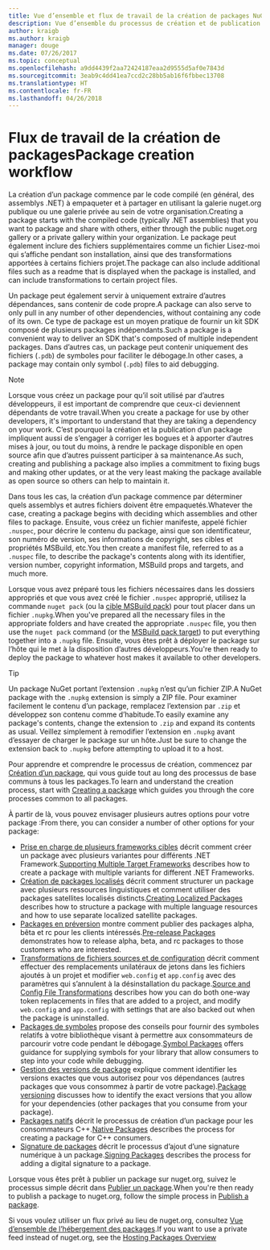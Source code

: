 ```yaml
---
title: Vue d’ensemble et flux de travail de la création de packages NuGet
description: Vue d’ensemble du processus de création et de publication d’un package NuGet, avec des liens vers d’autres parties particulières du processus.
author: kraigb
ms.author: kraigb
manager: douge
ms.date: 07/26/2017
ms.topic: conceptual
ms.openlocfilehash: a9dd4439f2aa72424187eaa2d9555d5af0e7843d
ms.sourcegitcommit: 3eab9c4dd41ea7ccd2c28bb5ab16f6fbbec13708
ms.translationtype: HT
ms.contentlocale: fr-FR
ms.lasthandoff: 04/26/2018
---
```

# <a name="package-creation-workflow"></a><span data-ttu-id="d789f-103">Flux de travail de la création de packages</span><span class="sxs-lookup"><span data-stu-id="d789f-103">Package creation workflow</span></span>

<span data-ttu-id="d789f-104">La création d’un package commence par le code compilé (en général, des assemblys .NET) à empaqueter et à partager en utilisant la galerie nuget.org publique ou une galerie privée au sein de votre organisation.</span><span class="sxs-lookup"><span data-stu-id="d789f-104">Creating a package starts with the compiled code (typically .NET assemblies) that you want to package and share with others, either through the public nuget.org gallery or a private gallery within your organization.</span></span> <span data-ttu-id="d789f-105">Le package peut également inclure des fichiers supplémentaires comme un fichier Lisez-moi qui s’affiche pendant son installation, ainsi que des transformations apportées à certains fichiers projet.</span><span class="sxs-lookup"><span data-stu-id="d789f-105">The package can also include additional files such as a readme that is displayed when the package is installed, and can include transformations to certain project files.</span></span>

<span data-ttu-id="d789f-106">Un package peut également servir à uniquement extraire d’autres dépendances, sans contenir de code propre.</span><span class="sxs-lookup"><span data-stu-id="d789f-106">A package can also serve to only pull in any number of other dependencies, without containing any code of its own.</span></span> <span data-ttu-id="d789f-107">Ce type de package est un moyen pratique de fournir un kit SDK composé de plusieurs packages indépendants.</span><span class="sxs-lookup"><span data-stu-id="d789f-107">Such a package is a convenient way to deliver an SDK that's composed of multiple independent packages.</span></span> <span data-ttu-id="d789f-108">Dans d’autres cas, un package peut contenir uniquement des fichiers (`.pdb`) de symboles pour faciliter le débogage.</span><span class="sxs-lookup"><span data-stu-id="d789f-108">In other cases, a package may contain only symbol (`.pdb`) files to aid debugging.</span></span>

> [!Note]
> <span data-ttu-id="d789f-109">Lorsque vous créez un package pour qu’il soit utilisé par d’autres développeurs, il est important de comprendre que ceux-ci deviennent dépendants de votre travail.</span><span class="sxs-lookup"><span data-stu-id="d789f-109">When you create a package for use by other developers, it's important to understand that they are taking a dependency on your work.</span></span> <span data-ttu-id="d789f-110">C’est pourquoi la création et la publication d’un package impliquent aussi de s’engager à corriger les bogues et à apporter d’autres mises à jour, ou tout du moins, à rendre le package disponible en open source afin que d’autres puissent participer à sa maintenance.</span><span class="sxs-lookup"><span data-stu-id="d789f-110">As such, creating and publishing a package also implies a commitment to fixing bugs and making other updates, or at the very least making the package available as open source so others can help to maintain it.</span></span>

<span data-ttu-id="d789f-111">Dans tous les cas, la création d’un package commence par déterminer quels assemblys et autres fichiers doivent être empaquetés.</span><span class="sxs-lookup"><span data-stu-id="d789f-111">Whatever the case, creating a package begins with deciding which assemblies and other files to package.</span></span> <span data-ttu-id="d789f-112">Ensuite, vous créez un fichier manifeste, appelé fichier `.nuspec`, pour décrire le contenu du package, ainsi que son identificateur, son numéro de version, ses informations de copyright, ses cibles et propriétés MSBuild, etc.</span><span class="sxs-lookup"><span data-stu-id="d789f-112">You then create a manifest file, referred to as a `.nuspec` file, to describe the package's contents along with its identifier, version number, copyright information, MSBuild props and targets, and much more.</span></span>

<span data-ttu-id="d789f-113">Lorsque vous avez préparé tous les fichiers nécessaires dans les dossiers appropriés et que vous avez créé le fichier `.nuspec` approprié, utilisez la commande `nuget pack` (ou la [cible MSBuild pack](../reference/msbuild-targets.md)) pour tout placer dans un fichier `.nupkg`.</span><span class="sxs-lookup"><span data-stu-id="d789f-113">When you've prepared all the necessary files in the appropriate folders and have created the appropriate `.nuspec` file, you then use the `nuget pack` command (or the [MSBuild pack target](../reference/msbuild-targets.md)) to put everything together into a `.nupkg` file.</span></span> <span data-ttu-id="d789f-114">Ensuite, vous êtes prêt à déployer le package sur l’hôte qui le met à la disposition d’autres développeurs.</span><span class="sxs-lookup"><span data-stu-id="d789f-114">You're then ready to deploy the package to whatever host makes it available to other developers.</span></span>

> [!Tip]
> <span data-ttu-id="d789f-115">Un package NuGet portant l’extension `.nupkg` n’est qu’un fichier ZIP.</span><span class="sxs-lookup"><span data-stu-id="d789f-115">A NuGet package with the `.nupkg` extension is simply a ZIP file.</span></span> <span data-ttu-id="d789f-116">Pour examiner facilement le contenu d’un package, remplacez l’extension par `.zip` et développez son contenu comme d’habitude.</span><span class="sxs-lookup"><span data-stu-id="d789f-116">To easily examine any package's contents, change the extension to `.zip` and expand its contents as usual.</span></span> <span data-ttu-id="d789f-117">Veillez simplement à remodifier l’extension en `.nupkg` avant d’essayer de charger le package sur un hôte.</span><span class="sxs-lookup"><span data-stu-id="d789f-117">Just be sure to change the extension back to `.nupkg` before attempting to upload it to a host.</span></span>

<span data-ttu-id="d789f-118">Pour apprendre et comprendre le processus de création, commencez par [Création d’un package](../create-packages/creating-a-package.md), qui vous guide tout au long des processus de base communs à tous les packages.</span><span class="sxs-lookup"><span data-stu-id="d789f-118">To learn and understand the creation process, start with [Creating a package](../create-packages/creating-a-package.md) which guides you through the core processes common to all packages.</span></span>

<span data-ttu-id="d789f-119">À partir de là, vous pouvez envisager plusieurs autres options pour votre package :</span><span class="sxs-lookup"><span data-stu-id="d789f-119">From there, you can consider a number of other options for your package:</span></span>

- <span data-ttu-id="d789f-120">[Prise en charge de plusieurs frameworks cibles](../create-packages/supporting-multiple-target-frameworks.md) décrit comment créer un package avec plusieurs variantes pour différents .NET Framework.</span><span class="sxs-lookup"><span data-stu-id="d789f-120">[Supporting Multiple Target Frameworks](../create-packages/supporting-multiple-target-frameworks.md) describes how to create a package with multiple variants for different .NET Frameworks.</span></span>
- <span data-ttu-id="d789f-121">[Création de packages localisés](../create-packages/creating-localized-packages.md) décrit comment structurer un package avec plusieurs ressources linguistiques et comment utiliser des packages satellites localisés distincts.</span><span class="sxs-lookup"><span data-stu-id="d789f-121">[Creating Localized Packages](../create-packages/creating-localized-packages.md) describes how to structure a package with multiple language resources and how to use separate localized satellite packages.</span></span>
- <span data-ttu-id="d789f-122">[Packages en préversion](../create-packages/prerelease-packages.md) montre comment publier des packages alpha, bêta et rc pour les clients intéressés.</span><span class="sxs-lookup"><span data-stu-id="d789f-122">[Pre-release Packages](../create-packages/prerelease-packages.md) demonstrates how to release alpha, beta, and rc packages to those customers who are interested.</span></span>
- <span data-ttu-id="d789f-123">[Transformations de fichiers sources et de configuration](../create-packages/source-and-config-file-transformations.md) décrit comment effectuer des remplacements unilatéraux de jetons dans les fichiers ajoutés à un projet et modifier `web.config` et `app.config` avec des paramètres qui s’annulent à la désinstallation du package.</span><span class="sxs-lookup"><span data-stu-id="d789f-123">[Source and Config File Transformations](../create-packages/source-and-config-file-transformations.md) describes how you can do both one-way token replacements in files that are added to a project, and modify `web.config` and `app.config` with settings that are also backed out when the package is uninstalled.</span></span>
- <span data-ttu-id="d789f-124">[Packages de symboles](../create-packages/symbol-packages.md) propose des conseils pour fournir des symboles relatifs à votre bibliothèque visant à permettre aux consommateurs de parcourir votre code pendant le débogage.</span><span class="sxs-lookup"><span data-stu-id="d789f-124">[Symbol Packages](../create-packages/symbol-packages.md) offers guidance for supplying symbols for your library that allow consumers to step into your code while debugging.</span></span>
- <span data-ttu-id="d789f-125">[Gestion des versions de package](../reference/package-versioning.md) explique comment identifier les versions exactes que vous autorisez pour vos dépendances (autres packages que vous consommez à partir de votre package).</span><span class="sxs-lookup"><span data-stu-id="d789f-125">[Package versioning](../reference/package-versioning.md) discusses how to identify the exact versions that you allow for your dependencies (other packages that you consume from your package).</span></span>
- <span data-ttu-id="d789f-126">[Packages natifs](../create-packages/native-packages.md) décrit le processus de création d’un package pour les consommateurs C++.</span><span class="sxs-lookup"><span data-stu-id="d789f-126">[Native Packages](../create-packages/native-packages.md) describes the process for creating a package for C++ consumers.</span></span>
- <span data-ttu-id="d789f-127">[Signature de packages](../create-packages/sign-a-package.md) décrit le processus d’ajout d’une signature numérique à un package.</span><span class="sxs-lookup"><span data-stu-id="d789f-127">[Signing Packages](../create-packages/sign-a-package.md) describes the process for adding a digital signature to a package.</span></span>

<span data-ttu-id="d789f-128">Lorsque vous êtes prêt à publier un package sur nuget.org, suivez le processus simple décrit dans [Publier un package](../create-packages/publish-a-package.md).</span><span class="sxs-lookup"><span data-stu-id="d789f-128">When you're then ready to publish a package to nuget.org, follow the simple process in [Publish a package](../create-packages/publish-a-package.md).</span></span>

<span data-ttu-id="d789f-129">Si vous voulez utiliser un flux privé au lieu de nuget.org, consultez [Vue d’ensemble de l’hébergement des packages](../hosting-packages/overview.md).</span><span class="sxs-lookup"><span data-stu-id="d789f-129">If you want to use a private feed instead of nuget.org, see the [Hosting Packages Overview](../hosting-packages/overview.md)</span></span>
